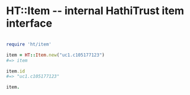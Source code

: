 # HT::Item -- internal HathiTrust item interface

```ruby

require 'ht/item'

item = HT::Item.new("uc1.c105177123")
#=> item

item.id
#=> "uc1.c105177123"

item.
 


```
